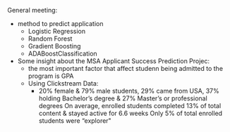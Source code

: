 General meeting: 
-  method to predict application  
    - Logistic Regression
    - Random Forest
    - Gradient Boosting
    - ADABoostClassification
- Some insight about the MSA Applicant Success Prediction Projec:
    - the most important factor that affect studenn being admitted to the program is GPA
    - Using Clickstream Data:
        - 20% female & 79% male students, 29% came from USA, 37% holding Bachelor’s degree & 27% Master’s or professional degrees
On average, enrolled students completed 13% of total content & stayed active for 6.6 weeks
Only 5% of total enrolled students were “explorer"
 
